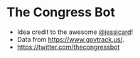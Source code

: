 # The Congress Bot

- Idea credit to the awesome [@jessicard](https://github.com/jessicard)!
- Data from https://www.govtrack.us/.
- https://twitter.com/thecongressbot